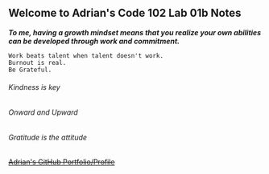 ## Welcome to Adrian's Code 102 Lab 01b Notes

***To me, having a growth mindset means that you realize your own abilities can be developed through work and commitment.***

    Work beats talent when talent doesn't work.
    Burnout is real.
    Be Grateful.


###### Kindness is key
###### Onward and Upward
###### Gratitude is the attitude

~~[Adrian's GitHub Portfolio/Profile](https://github.com/hirobius)~~
